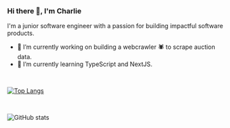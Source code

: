 ### Hi there 👋, I'm Charlie

I'm a junior software engineer with a passion for building impactful software products.

- 🔭 I’m currently working on building a webcrawler 🕷️ to scrape auction data. 
- 🌱 I’m currently learning TypeScript and NextJS.

<br>

[![Top Langs](https://github-readme-stats.vercel.app/api/top-langs/?username=cjhird)](https://github.com/cjhird/github-readme-stats)

<br>

![GitHub stats](https://github-readme-stats.vercel.app/api?username=cjhird&show_icons=true)
<!--
**cjhird/cjhird** is a ✨ _special_ ✨ repository because its `README.md` (this file) appears on your GitHub profile.

Here are some ideas to get you started:

- 🔭 I’m currently working on ...
- 🌱 I’m currently learning ...
- 👯 I’m looking to collaborate on ...
- 🤔 I’m looking for help with ...
- 💬 Ask me about ...
- 📫 How to reach me: ...
- 😄 Pronouns: ...
- ⚡ Fun fact: ..
-->
